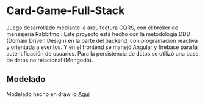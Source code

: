 # Card-Game-Full-Stack

Juego desarrollado mediante la arquitectura CQRS, con el broker de mensajeria Rabbitmq . 
Este proyecto está hecho con la metodología DDD (Domain Driven Design) en la parte del backend, con programación reactiva y orientada a eventos. Y en el frontend se manejó Angular y firebase para la autentificación de usuarios. Para la persistencia de datos se utilizó una base de datos no relacional (Mongodb). 


## Modelado

Modelado hecho en draw io [Aqui](https://drive.google.com/file/d/1v0i129VP8z2AizVPAoxGhUiFkUdR_rdw/view?usp=sharing)

